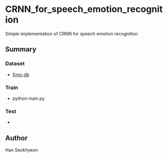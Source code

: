 # CRNN_for_speech_emotion_recognition  



Simple implementation of CRNN for speech emotion recognition

## Summary

### Dataset

* [Emo-db](http://emodb.bilderbar.info/docu/)

### Train

* python main.py

### Test

*

## Author

Han Seokhyeon
